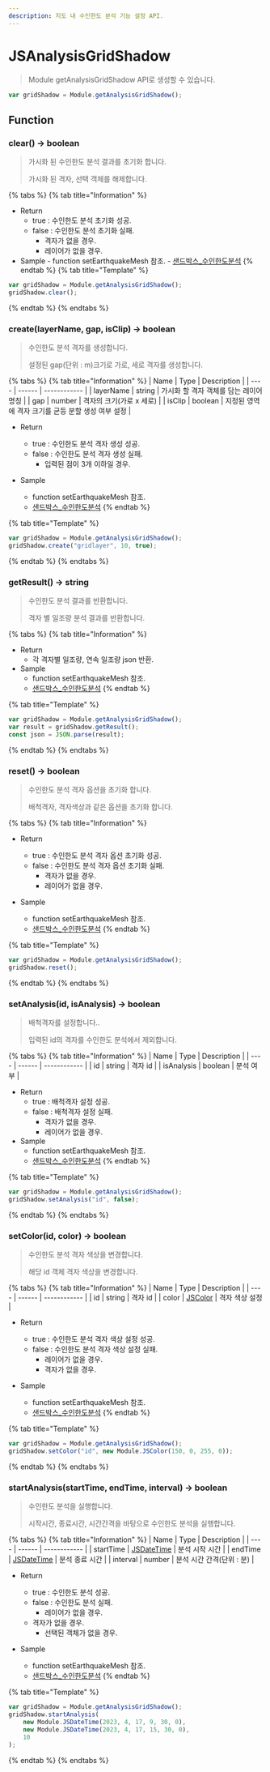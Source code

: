 ```yaml
---
description: 지도 내 수인한도 분석 기능 설정 API.
---
```


# JSAnalysisGridShadow

> Module getAnalysisGridShadow API로 생성할 수 있습니다.

```javascript
var gridShadow = Module.getAnalysisGridShadow();
```

## Function

### clear() → boolean

> 가시화 된 수인한도 분석 결과를 초기화 합니다.
>
> 가시화 된 격자, 선택 객체를 해제합니다.

{% tabs %}
{% tab title="Information" %}

-   Return
    -   true : 수인한도 분석 초기화 성공.
    -   false : 수인한도 분석 초기화 실패.
        -   격자가 없을 경우.
        -   레이어가 없을 경우.
-   Sample - function setEarthquakeMesh 참조. - [샌드박스\_수인한도분석](http://sandbox.dtwincloud.com/code/main.do?id=analysis_grid_shadow)
    {% endtab %}
    {% tab title="Template" %}

```javascript
var gridShadow = Module.getAnalysisGridShadow();
gridShadow.clear();
```

{% endtab %}
{% endtabs %}

### create(layerName, gap, isClip) → boolean

> 수인한도 분석 격자를 생성합니다.
>
> 설정된 gap(단위 : m)크기로 가로, 세로 격자를 생성합니다.

{% tabs %}
{% tab title="Information" %}
| Name | Type | Description |
| ---- | ------ | ------------ |
| layerName | string | 가시화 할 격자 객체를 담는 레이어 명칭 |
| gap | number | 격자의 크기(가로 x 세로) |
| isClip | boolean | 지정된 영역에 격자 크기를 균등 분할 생성 여부 설정 |

-   Return

    -   true : 수인한도 분석 격자 생성 성공.
    -   false : 수인한도 분석 격자 생성 실패.
        -   입력된 점이 3개 이하일 경우.

-   Sample
    -   function setEarthquakeMesh 참조.
    -   [샌드박스\_수인한도분석](http://sandbox.dtwincloud.com/code/main.do?id=analysis_grid_shadow)
        {% endtab %}

{% tab title="Template" %}

```javascript
var gridShadow = Module.getAnalysisGridShadow();
gridShadow.create("gridlayer", 10, true);
```

{% endtab %}
{% endtabs %}

### getResult() → string

> 수인한도 분석 결과를 반환합니다.
>
> 격자 별 일조량 분석 결과를 반환합니다.

{% tabs %}
{% tab title="Information" %}

-   Return
    -   각 격자별 일조량, 연속 일조량 json 반환.
-   Sample
    -   function setEarthquakeMesh 참조.
    -   [샌드박스\_수인한도분석](http://sandbox.dtwincloud.com/code/main.do?id=analysis_grid_shadow)
        {% endtab %}

{% tab title="Template" %}

```javascript
var gridShadow = Module.getAnalysisGridShadow();
var result = gridShadow.getResult();
const json = JSON.parse(result);
```

{% endtab %}
{% endtabs %}

### reset() → boolean

> 수인한도 분석 격자 옵션을 초기화 합니다.
>
> 배척격자, 격자색상과 같은 옵션을 초기화 합니다.

{% tabs %}
{% tab title="Information" %}

-   Return

    -   true : 수인한도 분석 격자 옵션 초기화 성공.
    -   false : 수인한도 분석 격자 옵션 초기화 실패.
        -   격자가 없을 경우.
        -   레이어가 없을 경우.

-   Sample
    -   function setEarthquakeMesh 참조.
    -   [샌드박스\_수인한도분석](http://sandbox.dtwincloud.com/code/main.do?id=analysis_grid_shadow)
        {% endtab %}

{% tab title="Template" %}

```javascript
var gridShadow = Module.getAnalysisGridShadow();
gridShadow.reset();
```

{% endtab %}
{% endtabs %}

### setAnalysis(id, isAnalysis) → boolean

> 배척격자를 설정합니다..
>
> 입력된 id의 격자를 수인한도 분석에서 제외합니다.

{% tabs %}
{% tab title="Information" %}
| Name | Type | Description |
| ---- | ------ | ------------ |
| id | string | 격자 id |
| isAnalysis | boolean | 분석 여부 |

-   Return
    -   true : 배척격자 설정 성공.
    -   false : 배척격자 설정 실패.
        -   격자가 없을 경우.
        -   레이어가 없을 경우.
-   Sample
    -   function setEarthquakeMesh 참조.
    -   [샌드박스\_수인한도분석](http://sandbox.dtwincloud.com/code/main.do?id=analysis_grid_shadow)
        {% endtab %}

{% tab title="Template" %}

```javascript
var gridShadow = Module.getAnalysisGridShadow();
gridShadow.setAnalysis("id", false);
```

{% endtab %}
{% endtabs %}

### setColor(id, color) → boolean

> 수인한도 분석 격자 색상을 변경합니다.
>
> 해당 id 객체 격자 색상을 변경합니다.

{% tabs %}
{% tab title="Information" %}
| Name | Type | Description |
| ---- | ------ | ------------ |
| id | string | 격자 id |
| color | [JSColor](../core/jscolor.md) | 격자 색상 설정 |

-   Return

    -   true : 수인한도 분석 격자 색상 설정 성공.
    -   false : 수인한도 분석 격자 색상 설정 실패.
        -   레이어가 없을 경우.
        -   격자가 없을 경우.

-   Sample
    -   function setEarthquakeMesh 참조.
    -   [샌드박스\_수인한도분석](http://sandbox.dtwincloud.com/code/main.do?id=analysis_grid_shadow)
        {% endtab %}

{% tab title="Template" %}

```javascript
var gridShadow = Module.getAnalysisGridShadow();
gridShadow.setColor("id", new Module.JSColor(150, 0, 255, 0));
```

{% endtab %}
{% endtabs %}

### startAnalysis(startTime, endTime, interval) → boolean

> 수인한도 분석을 실행합니다.
>
> 시작시간, 종료시간, 시간간격을 바탕으로 수인한도 분석을 실행합니다.

{% tabs %}
{% tab title="Information" %}
| Name | Type | Description |
| ---- | ------ | ------------ |
| startTime | [JSDateTime](../core/jsdatetime.md) | 분석 시작 시간 |
| endTime | [JSDateTime](../core/jsdatetime.md) | 분석 종료 시간 |
| interval | number | 분석 시간 간격(단위 : 분) |

-   Return

    -   true : 수인한도 분석 성공.
    -   false : 수인한도 분석 실패.
        -   레이어가 없을 경우.
    -   격자가 없을 경우.
        -   선택된 객체가 없을 경우.

-   Sample
    -   function setEarthquakeMesh 참조.
    -   [샌드박스\_수인한도분석](http://sandbox.dtwincloud.com/code/main.do?id=analysis_grid_shadow)
        {% endtab %}

{% tab title="Template" %}

```javascript
var gridShadow = Module.getAnalysisGridShadow();
gridShadow.startAnalysis(
    new Module.JSDateTime(2023, 4, 17, 9, 30, 0),
    new Module.JSDateTime(2023, 4, 17, 15, 30, 0),
    10
);
```

{% endtab %}
{% endtabs %}
